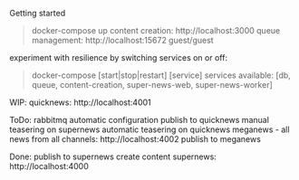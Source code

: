 Getting started
> docker-compose up
content creation: http://localhost:3000
queue management: http://localhost:15672 guest/guest

experiment with resilience by switching services on or off:
> docker-compose [start|stop|restart] [service]
services available: [db, queue, content-creation, super-news-web, super-news-worker]

WIP:
quicknews: http://localhost:4001

ToDo:
rabbitmq automatic configuration
publish to quicknews
manual teasering on supernews
automatic teasering on quicknews
meganews - all news from all channels: http://localhost:4002
publish to meganews

Done:
publish to supernews
create content
supernews: http://localhost:4000

